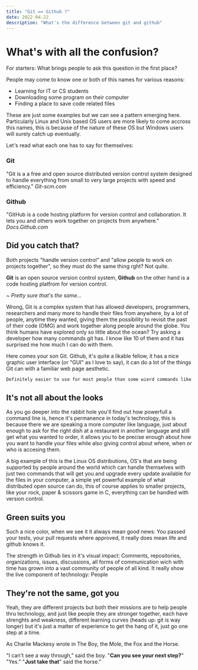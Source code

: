 ```yaml
---
title: "Git == Github ?"
date: 2022-04-22
description: "What's the difference between git and github"
---
```

# What's with all the confusion?

For starters: What brings people to ask this question in the first place?

People may come to know one or both of this names for various reasons:

- Learning for IT or CS students
- Downloading some program on their computer
- Finding a place to save code related files

These are just some examples but we can see a pattern emerging here. Particularly Linux and Unix based OS users are more likely to come accross this names, this is because of the nature of these OS but Windows users will surely catch up eventually.

Let's read what each one has to say for themselves:

### Git

"Git is a a free and open source distributed version control system designed to handle everything from small to very large projects with speed and efficiency." *Git-scm.com*

### Github

"GitHub is a code hosting platform for version control and collaboration. It lets you and others work together on projects from anywhere." *Docs.Github.com*

## Did you catch that?

Both projects "handle version control" and "allow people to work on projects together", so they must do the same thing rght? Not quite.

**Git** is an open source version control system, **Github** on the other hand is a code hosting platfrom for version control.

*~ Pretty sure that's the same...*

Wrong, Git is a complex system that has allowed developers, programmers, researchers and many more to handle their files from anywhere, by a lot of people, anytime they wanted, giving them the possibility to revisit the past of their code (OMG) and work together along people around the globe. You think humans have explored only so little about the ocean? Try asking a developer how many commands git has. I know like 10 of them and it has surprised me how much I can do with them.

Here comes your son Git. Github, it's quite a likable fellow, it has a nice graphic user interface (or "GUI" as I love to say), it can do a lot of the things Git can with a familiar web page aesthetic.

```bash
Definitely easier to use for most people than some wierd commands like "commit" or "add ."
```

## It's not all about the looks

As you go deeper into the rabbit hole you'll find out how powerfull a command line is, hence it's permanence in today's technology, this is because there we are speaking a more computer like language, just about enough to ask for the right dish at a restaurant in another language and still get what you wanted to order, it allows you to be precise enough about how you want to handle your files while also giving control about where, when or who is accesing them. 

A big example of this is the Linux OS distributions, OS's that are being supported by people around the world which can handle themselves with just two commands that will get you and upgrade every update available for the files in your computer, a simple yet powerful example of what distributed open source can do, this of course applies to smaller projects, like your rock, paper & scissors game in C, everything can be handled with version control.

## Green suits you

Such a nice color, when we see it it always mean good news: You passed your tests, your pull requests where approved, it really does mean life and github knows it.

The strength in Github lies in  it's visual impact: Comments, repositories, organizations, issues, discussions, all forms of communication wich with time has grown into a vast community of people of all kind. It really show the live component of technology: People

## They're not the same, got you

Yeah, they are different projects but both their missions are to help people thru technology, and just like people they are stronger together, each have strenghts and weakness, different learning curves (heads up: git is way longer) but it's just a matter of experience to get the hang of it, just go one step at a time.

As Charlie Mackesy  wrote in The Boy, the Mole, the Fox and the Horse.

"I can't see a way through," said the boy. "**Can you see your next step?**" "Yes." "**Just take that**" said the horse."
